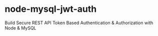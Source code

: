 # node-mysql-jwt-auth
Build Secure REST API Token Based Authentication &amp; Authorization with Node &amp; MySQL
